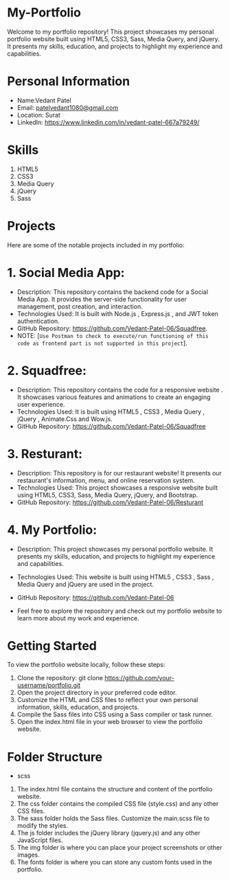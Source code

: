 # My-Portfolio

Welcome to my portfolio repository! This project showcases my personal portfolio website built using HTML5, CSS3, Sass, Media Query, and jQuery. It presents my skills, education, and projects to highlight my experience and capabilities.

# Personal Information

- Name:Vedant Patel
- Email: patelvedant1080@gmail.com
- Location: Surat
- LinkedIn: https://www.linkedin.com/in/vedant-patel-667a79249/
  
# Skills

1. HTML5
2. CSS3
3. Media Query
4. jQuery
5. Sass

# Projects

Here are some of the notable projects included in my portfolio:

# 1. Social Media App:

- Description: This repository contains the backend code for a Social Media App. It provides the server-side functionality for user management, post creation, and interaction.
- Technologies Used: It is built with Node.js , Express.js , and JWT token authentication.
- GitHub Repository: https://github.com/Vedant-Patel-06/Squadfree.
- NOTE: [`Use Postman to check to execute/run functioning of this code as frontend part is not supported in this project`].

# 2. Squadfree:

- Description: This repository contains the code for a responsive website . It showcases various features and animations to create an engaging user experience.
- Technologies Used: It is built using HTML5 , CSS3 , Media Query , jQuery , Animate.Css and Wow.js.
- GitHub Repository: https://github.com/Vedant-Patel-06/Squadfree

# 3. Resturant:

- Description: This repository is for our restaurant website! It presents our restaurant's information, menu, and online reservation system.
- Technologies Used: This project showcases a responsive website built using HTML5, CSS3, Sass, Media Query, jQuery, and Bootstrap.
- GitHub Repository: https://github.com/Vedant-Patel-06/Resturant

# 4. My Portfolio:

- Description: This project showcases my personal portfolio website. It presents my skills, education, and projects to highlight my experience and capabilities.
- Technologies Used: This website is built using HTML5 , CSS3 , Sass , Media Query and jQuery are used in the project.
- GitHub Repository: https://github.com/Vedant-Patel-06

- Feel free to explore the repository and check out my portfolio website to learn more about my work and experience.

# Getting Started

To view the portfolio website locally, follow these steps:

1. Clone the repository: git clone https://github.com/your-username/portfolio.git
2. Open the project directory in your preferred code editor.
3. Customize the HTML and CSS files to reflect your own personal information, skills, education, and projects.
4. Compile the Sass files into CSS using a Sass compiler or task runner.
5. Open the index.html file in your web browser to view the portfolio website.

# Folder Structure
- scss

1. The index.html file contains the structure and content of the portfolio website.
2. The css folder contains the compiled CSS file (style.css) and any other CSS files.
3. The sass folder holds the Sass files. Customize the main.scss file to modify the styles.
4. The js folder includes the jQuery library (jquery.js) and any other JavaScript files.
5. The img folder is where you can place your project screenshots or other images.
6. The fonts folder is where you can store any custom fonts used in the portfolio.
